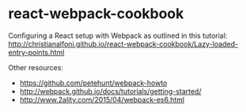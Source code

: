 # react-webpack-cookbook

Configuring a React setup with Webpack as outlined in this tutorial: http://christianalfoni.github.io/react-webpack-cookbook/Lazy-loaded-entry-points.html

Other resources: 
* https://github.com/petehunt/webpack-howto
* http://webpack.github.io/docs/tutorials/getting-started/
* http://www.2ality.com/2015/04/webpack-es6.html